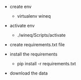 - create env
  - virtualenv wineq

- activate env
  - ./wineq/Scripts/activate

- create requirements.txt file
- install the requirements
  - pip install -r requirements.txt

- download the data



